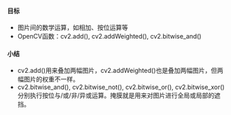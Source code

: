 #### 目标
- 图片间的数学运算，如相加、按位运算等
- OpenCV函数：cv2.add(), cv2.addWeighted(), cv2.bitwise_and()

#### 小结
- cv2.add()用来叠加两幅图片，cv2.addWeighted()也是叠加两幅图片，但两幅图片的权重不一样。
- cv2.bitwise_and(), cv2.bitwise_not(), cv2.bitwise_or(), cv2.bitwise_xor()分别执行按位与/或/非/异或运算。掩膜就是用来对图片进行全局或局部的遮挡。